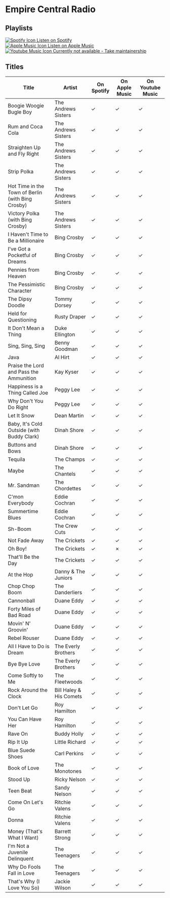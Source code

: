 # Empire Central Radio

## Playlists

[![Spotify Icon](https://user-images.githubusercontent.com/6068259/95839470-57169600-0d43-11eb-89e3-6b80e7c64339.png "Listen on Spotify") Listen on Spotify](https://open.spotify.com/playlist/0idaMMMtfvOpZEyXennOCt)  
[![Apple Music Icon](https://user-images.githubusercontent.com/6068259/95839328-2fbfc900-0d43-11eb-896b-78ba8d0f56da.png "Listen on Apple Music") Listen on Apple Music](https://itunes.apple.com/de/playlist/pl.u-WBYGFvpeKLk)  
[![Youtube Music Icon](https://user-images.githubusercontent.com/6068259/95839482-5a118680-0d43-11eb-97f5-21338bca84df.png "Listen on Youtube Music") Currently not available - Take maintainership](https://github.com/MarauderXtreme/video-game-radiostation-playlists/fork)

## Titles

| Title                                             | Artist                  | On Spotify | On Apple Music | On Youtube Music |
| ------------------------------------------------- | ----------------------- | ---------- | -------------- | ---------------- |
| Boogie Woogie Bugle Boy                           | The Andrews Sisters     | ✓          | ✓              | ✓                |
| Rum and Coca Cola                                 | The Andrews Sisters     | ✓          | ✓              | ✓                |
| Straighten Up and Fly Right                       | The Andrews Sisters     | ✓          | ✓              | ✓                |
| Strip Polka                                       | The Andrews Sisters     | ✓          | ✓              | ✓                |
| Hot Time in the Town of Berlin (with Bing Crosby) | The Andrews Sisters     | ✓          | ✓              | ✓                |
| Victory Polka (with Bing Crosby)                  | The Andrews Sisters     | ✓          | ✓              | ✓                |
| I Haven't Time to Be a Millionaire                | Bing Crosby             | ✓          | ✓              | ✓                |
| I've Got a Pocketful of Dreams                    | Bing Crosby             | ✓          | ✓              | ✓                |
| Pennies from Heaven                               | Bing Crosby             | ✓          | ✓              | ✓                |
| The Pessimistic Character                         | Bing Crosby             | ✓          | ✓              | ✓                |
| The Dipsy Doodle                                  | Tommy Dorsey            | ✓          | ✓              | ✓                |
| Held for Questioning                              | Rusty Draper            | ✓          | ✓              | ✓                |
| It Don't Mean a Thing                             | Duke Ellington          | ✓          | ✓              | ✓                |
| Sing, Sing, Sing                                  | Benny Goodman           | ✓          | ✓              | ✓                |
| Java                                              | Al Hirt                 | ✓          | ✓              | ✓                |
| Praise the Lord and Pass the Ammunition           | Kay Kyser               | ✓          | ✓              | ✓                |
| Happiness is a Thing Called Joe                   | Peggy Lee               | ✓          | ✓              | ✓                |
| Why Don't You Do Right                            | Peggy Lee               | ✓          | ✓              | ✓                |
| Let It Snow                                       | Dean Martin             | ✓          | ✓              | ✓                |
| Baby, It's Cold Outside (with Buddy Clark)        | Dinah Shore             | ✓          | ✓              | ✓                |
| Buttons and Bows                                  | Dinah Shore             | ✓          | ✓              | ✓                |
| Tequila                                           | The Champs              | ✓          | ✓              | ✓                |
| Maybe                                             | The Chantels            | ✓          | ✓              | ✓                |
| Mr. Sandman                                       | The Chordettes          | ✓          | ✓              | ✓                |
| C'mon Everybody                                   | Eddie Cochran           | ✓          | ✓              | ✓                |
| Summertime Blues                                  | Eddie Cochran           | ✓          | ✓              | ✓                |
| Sh-Boom                                           | The Crew Cuts           | ✓          | ✓              | ✓                |
| Not Fade Away                                     | The Crickets            | ✓          | ✓              | ✓                |
| Oh Boy!                                           | The Crickets            | ✓          | ✗              | ✓                |
| That'll Be the Day                                | The Crickets            | ✓          | ✓              | ✓                |
| At the Hop                                        | Danny & The Juniors     | ✓          | ✓              | ✓                |
| Chop Chop Boom                                    | The Danderliers         | ✓          | ✓              | ✓                |
| Cannonball                                        | Duane Eddy              | ✓          | ✓              | ✓                |
| Forty Miles of Bad Road                           | Duane Eddy              | ✓          | ✓              | ✓                |
| Movin' N' Groovin'                                | Duane Eddy              | ✓          | ✓              | ✓                |
| Rebel Rouser                                      | Duane Eddy              | ✓          | ✓              | ✓                |
| All I Have to Do is Dream                         | The Everly Brothers     | ✓          | ✓              | ✓                |
| Bye Bye Love                                      | The Everly Brothers     | ✓          | ✓              | ✓                |
| Come Softly to Me                                 | The Fleetwoods          | ✓          | ✓              | ✓                |
| Rock Around the Clock                             | Bill Haley & His Comets | ✓          | ✓              | ✓                |
| Don't Let Go                                      | Roy Hamilton            | ✓          | ✓              | ✓                |
| You Can Have Her                                  | Roy Hamilton            | ✓          | ✓              | ✓                |
| Rave On                                           | Buddy Holly             | ✓          | ✓              | ✓                |
| Rip It Up                                         | Little Richard          | ✓          | ✓              | ✓                |
| Blue Suede Shoes                                  | Carl Perkins            | ✓          | ✓              | ✓                |
| Book of Love                                      | The Monotones           | ✓          | ✓              | ✓                |
| Stood Up                                          | Ricky Nelson            | ✓          | ✓              | ✓                |
| Teen Beat                                         | Sandy Nelson            | ✓          | ✓              | ✓                |
| Come On Let's Go                                  | Ritchie Valens          | ✓          | ✓              | ✓                |
| Donna                                             | Ritchie Valens          | ✓          | ✓              | ✓                |
| Money (That's What I Want)                        | Barrett Strong          | ✓          | ✓              | ✓                |
| I'm Not a Juvenile Delinquent                     | The Teenagers           | ✓          | ✓              | ✓                |
| Why Do Fools Fall in Love                         | The Teenagers           | ✓          | ✓              | ✓                |
| That's Why (I Love You So)                        | Jackie Wilson           | ✓          | ✓              | ✓                |
